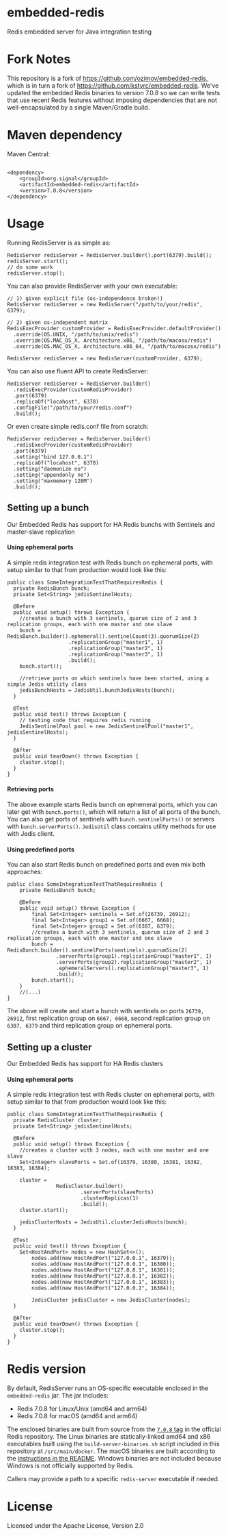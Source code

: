 embedded-redis
==============

Redis embedded server for Java integration testing

Fork Notes
==============
This repository is a fork of https://github.com/ozimov/embedded-redis, which is in turn a fork
of https://github.com/kstyrc/embedded-redis. We've updated the embedded Redis binaries to version 7.0.8 so we can write
tests that use recent Redis features without imposing dependencies that are not well-encapsulated by a single
Maven/Gradle build.

Maven dependency
==============

Maven Central:

```

<dependency>
    <groupId>org.signal</groupId>
    <artifactId>embedded-redis</artifactId>
    <version>7.0.8</version>
</dependency>
```

Usage
==============

Running RedisServer is as simple as:

```
RedisServer redisServer = RedisServer.builder().port(6379).build();
redisServer.start();
// do some work
redisServer.stop();
```

You can also provide RedisServer with your own executable:

```
// 1) given explicit file (os-independence broken!)
RedisServer redisServer = new RedisServer("/path/to/your/redis", 6379);

// 2) given os-independent matrix
RedisExecProvider customProvider = RedisExecProvider.defaultProvider()
  .override(OS.UNIX, "/path/to/unix/redis")
  .override(OS.MAC_OS_X, Architecture.x86, "/path/to/macosx/redis")
  .override(OS.MAC_OS_X, Architecture.x86_64, "/path/to/macosx/redis")
  
RedisServer redisServer = new RedisServer(customProvider, 6379);
```

You can also use fluent API to create RedisServer:

```
RedisServer redisServer = RedisServer.builder()
  .redisExecProvider(customRedisProvider)
  .port(6379)
  .replicaOf("locahost", 6378)
  .configFile("/path/to/your/redis.conf")
  .build();
```

Or even create simple redis.conf file from scratch:

```
RedisServer redisServer = RedisServer.builder()
  .redisExecProvider(customRedisProvider)
  .port(6379)
  .setting("bind 127.0.0.1")
  .replicaOf("locahost", 6378)
  .setting("daemonize no")
  .setting("appendonly no")
  .setting("maxmemory 128M")
  .build();
```

## Setting up a bunch

Our Embedded Redis has support for HA Redis bunchs with Sentinels and master-slave replication

#### Using ephemeral ports

A simple redis integration test with Redis bunch on ephemeral ports, with setup similar to that from production would
look like this:

```
public class SomeIntegrationTestThatRequiresRedis {
  private RedisBunch bunch;
  private Set<String> jedisSentinelHosts;

  @Before
  public void setup() throws Exception {
    //creates a bunch with 3 sentinels, quorum size of 2 and 3 replication groups, each with one master and one slave
    bunch = RedisBunch.builder().ephemeral().sentinelCount(3).quorumSize(2)
                    .replicationGroup("master1", 1)
                    .replicationGroup("master2", 1)
                    .replicationGroup("master3", 1)
                    .build();
    bunch.start();

    //retrieve ports on which sentinels have been started, using a simple Jedis utility class
    jedisBunchHosts = JedisUtil.bunchJedisHosts(bunch);
  }
  
  @Test
  public void test() throws Exception {
    // testing code that requires redis running
    JedisSentinelPool pool = new JedisSentinelPool("master1", jedisSentinelHosts);
  }
  
  @After
  public void tearDown() throws Exception {
    cluster.stop();
  }
}
```

#### Retrieving ports

The above example starts Redis bunch on ephemeral ports, which you can later get with ```bunch.ports()```,
which will return a list of all ports of the bunch. You can also get ports of sentinels
with ```bunch.sentinelPorts()```
or servers with ```bunch.serverPorts()```. ```JedisUtil``` class contains utility methods for use with Jedis client.

#### Using predefined ports

You can also start Redis bunch on predefined ports and even mix both approaches:

```
public class SomeIntegrationTestThatRequiresRedis {
    private RedisBunch bunch;

    @Before
    public void setup() throws Exception {
        final Set<Integer> sentinels = Set.of(26739, 26912);
        final Set<Integer> group1 = Set.of(6667, 6668);
        final Set<Integer> group2 = Set.of(6387, 6379);
        //creates a bunch with 3 sentinels, quorum size of 2 and 3 replication groups, each with one master and one slave
        bunch = RedisBunch.builder().sentinelPorts(sentinels).quorumSize(2)
                .serverPorts(group1).replicationGroup("master1", 1)
                .serverPorts(group2).replicationGroup("master2", 1)
                .ephemeralServers().replicationGroup("master3", 1)
                .build();
        bunch.start();
    }
    //(...)
}

```

The above will create and start a bunch with sentinels on ports ```26739, 26912```, first replication group
on ```6667, 6668```,
second replication group on ```6387, 6379``` and third replication group on ephemeral ports.

## Setting up a cluster

Our Embedded Redis has support for HA Redis clusters

#### Using ephemeral ports

A simple redis integration test with Redis cluster on ephemeral ports, with setup similar to that from production would
look like this:

```
public class SomeIntegrationTestThatRequiresRedis {
  private RedisCluster cluster;
  private Set<String> jedisSentinelHosts;

  @Before
  public void setup() throws Exception {
    //creates a cluster with 3 nodes, each with one master and one slave
    Set<Integer> slavePorts = Set.of(16379, 16380, 16381, 16382, 16383, 16384);

    cluster =
                RedisCluster.builder()
                        .serverPorts(slavePorts)
                        .clusterReplicas(1)
                        .build();
    cluster.start();
        
    jedisClusterHosts = JedisUtil.clusterJedisHosts(bunch);
  }
  
  @Test
  public void test() throws Exception {
    Set<HostAndPort> nodes = new HashSet<>();
        nodes.add(new HostAndPort("127.0.0.1", 16379));
        nodes.add(new HostAndPort("127.0.0.1", 16380));
        nodes.add(new HostAndPort("127.0.0.1", 16381));
        nodes.add(new HostAndPort("127.0.0.1", 16382));
        nodes.add(new HostAndPort("127.0.0.1", 16383));
        nodes.add(new HostAndPort("127.0.0.1", 16384));

        JedisCluster jedisCluster = new JedisCluster(nodes);
  }
  
  @After
  public void tearDown() throws Exception {
    cluster.stop();
  }
}
```

Redis version
==============

By default, RedisServer runs an OS-specific executable enclosed in the `embedded-redis` jar. The jar includes:

- Redis 7.0.8 for Linux/Unix (amd64 and arm64)
- Redis 7.0.8 for macOS (amd64 and arm64)

The enclosed binaries are built from source from the [`7.0.8` tag](https://github.com/antirez/redis/releases/tag/7.0.8)
in the official Redis repository. The Linux binaries are statically-linked amd64 and x86 executables built using
the `build-server-binaries.sh` script included in this repository at `/src/main/docker`. The macOS binaries are built
according to
the [instructions in the README](https://github.com/antirez/redis/blob/51efb7fe25753867d39aa88a521f7c275fd8cddb/README.md#building-redis).
Windows binaries are not included because Windows is not officially supported by Redis.

Callers may provide a path to a specific `redis-server` executable if needed.


License
==============
Licensed under the Apache License, Version 2.0


